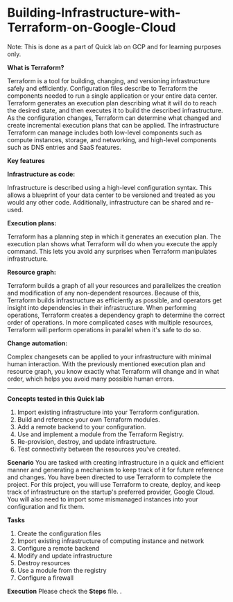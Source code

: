 # Building-Infrastructure-with-Terraform-on-Google-Cloud
Note: This is done as a part of Quick lab on GCP and for learning purposes only.

**What is Terraform?**

Terraform is a tool for building, changing, and versioning infrastructure safely and efficiently. Configuration files describe to Terraform the components needed to run a single application or your entire data center. Terraform generates an execution plan describing what it will do to reach the desired state, and then executes it to build the described infrastructure. As the configuration changes, Terraform can determine what changed and create incremental execution plans that can be applied.
The infrastructure Terraform can manage includes both low-level components such as compute instances, storage, and networking, and high-level components such as DNS entries and SaaS features.


**Key features**


**Infrastructure as code:**

Infrastructure is described using a high-level configuration syntax. This allows a blueprint of your data center to be versioned and treated as you would any other code. Additionally, infrastructure can be shared and re-used.

**Execution plans:**

Terraform has a planning step in which it generates an execution plan. The execution plan shows what Terraform will do when you execute the apply command. This lets you avoid any surprises when Terraform manipulates infrastructure.

**Resource graph:**

Terraform builds a graph of all your resources and parallelizes the creation and modification of any non-dependent resources. Because of this, Terraform builds infrastructure as efficiently as possible, and operators get insight into dependencies in their infrastructure. When performing operations, Terraform creates a dependency graph to determine the correct order of operations. In more complicated cases with multiple resources, Terraform will perform operations in parallel when it's safe to do so.

**Change automation:**

Complex changesets can be applied to your infrastructure with minimal human interaction. With the previously mentioned execution plan and resource graph, you know exactly what Terraform will change and in what order, which helps you avoid many possible human errors.

----------------------------------------------------------------

**Concepts tested in this Quick lab**
1. Import existing infrastructure into your Terraform configuration.
2. Build and reference your own Terraform modules.
3. Add a remote backend to your configuration.
4. Use and implement a module from the Terraform Registry.
5. Re-provision, destroy, and update infrastructure.
6. Test connectivity between the resources you've created.

**Scenario**
You are tasked with creating infrastructure in a quick and efficient manner and generating a mechanism to keep track of it for future reference and changes. You have been directed to use Terraform to complete the project. For this project, you will use Terraform to create, deploy, and keep track of infrastructure on the startup's preferred provider, Google Cloud. You will also need to import some mismanaged instances into your configuration and fix them.

**Tasks**
1. Create the configuration files
2. Import existing infrastructure of computing instance and network
3. Configure a remote backend
4. Modify and update infrastructure
5. Destroy resources
6. Use a module from the registry
7. Configure a firewall

**Execution**
Please check the **Steps** file.
.








